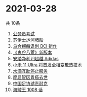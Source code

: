 # 2021-03-28
  共 10条

  <!-- BEGIN -->
  <!-- 最后更新时间:Sun Mar 28 2021 17:40:38 GMT+0000 (Coordinated Universal Time) -->
  1. [公务员考试](https://www.zhihu.com/search?q=公务员)
1. [苏伊士运河堵船](https://www.zhihu.com/search?q=苏伊士运河)
1. [乌合麒麟讽刺 BCI 新作](https://www.zhihu.com/search?q=乌合麒麟)
1. [《鬼谷八荒》新版本](https://www.zhihu.com/search?q=鬼谷八荒)
1. [安踏净利润超越 Adidas](https://www.zhihu.com/search?q=安踏净利润)
1. [小米 11 Ultra 将首发全相变散热技术](https://www.zhihu.com/search?q=小米11ultra)
1. [水滴互助停止服务](https://www.zhihu.com/search?q=水滴关停)
1. [廖启智因胃癌去世](https://www.zhihu.com/search?q=廖启智)
1. [中国足协谴责耐克](https://www.zhihu.com/search?q=足协)
1. [海贼王 1008 话](https://www.zhihu.com/search?q=海贼王)
  <!-- END -->
  